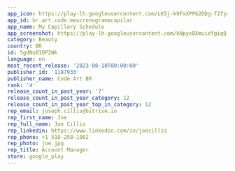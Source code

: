 ```yaml
---
app_icon: https://play-lh.googleusercontent.com/LK5j-k9FxXPPG2DDg-TZfya0tnMdUpPTQ76cliGxa2aPvF655BixjPrZv7qnWGCqOnHo
app_id: br.art.code.meucronogramacapilar
app_name: My Capillary Schedule
app_screenshot: https://play-lh.googleusercontent.com/kNpysBXmuieYgiqQ-o2deQf87rScq42X0h-KVEgAAlDL2mov0tqnoVOrt5ZqccrGrQ
category: Beauty
country: BR
id: 5gdNu01DP2Wk
language: en
most_recent_release: '2023-08-18T00:00:00'
publisher_id: '1187933'
publisher_name: Code Art BR
rank: '4'
release_count_in_past_year: '7'
release_count_in_past_year_category: 12
release_count_in_past_year_top_in_category: 12
rep_email: joseph.cillis@bitrise.io
rep_first_name: Joe
rep_full_name: Joe Cillis
rep_linkedin: https://www.linkedin.com/in/joecillis
rep_phone: +1 518-258-1902
rep_photo: joe.jpg
rep_title: Account Manager
store: google_play
---
```

